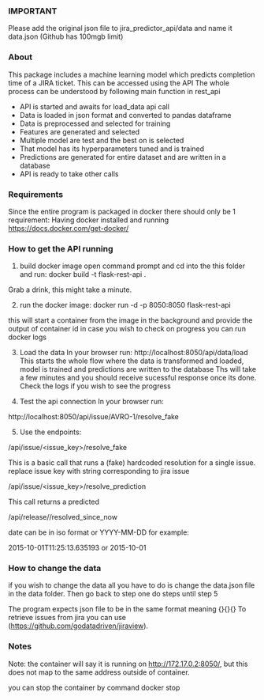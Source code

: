 ### IMPORTANT

Please add the original json file to jira_predictor_api/data and name it data.json
(Github has 100mgb limit)

### About

This package includes a machine learning model which predicts completion time of a JIRA ticket.
This can be accessed using the API
The whole process can be understood by following main function in rest_api
- API is started and awaits for load_data api call
- Data is loaded in json format and converted to pandas dataframe
- Data is preprocessed and selected for training
- Features are generated and selected
- Multiple model are test and the best on is selected
- That model has its hyperparameters tuned and is trained
- Predictions are generated for entire dataset and are written in a database
- API is ready to take other calls

### Requirements
Since the entire program is packaged in docker there should only be 1 requirement:
Having docker installed and running 
https://docs.docker.com/get-docker/

### How to get the API running
1. build docker image
open command prompt and cd into the this folder and run: 
docker build -t flask-rest-api .

Grab a drink, this might take a minute.

2. run the docker image:
docker run -d -p 8050:8050 flask-rest-api

this will start a container from the image in the background and provide the output of container id
in case you wish to check on progress you can run
docker logs <containerID>

3. Load the data
In your browser run:
http://localhost:8050/api/data/load
This starts the whole flow where the data is transformed and loaded, model is trained and predictions are written to the database
Ths will take a few minutes and you should receive sucessful response once its done.
Check the logs if you wish to see the progress

4. Test the api connection
In your browser run:

http://localhost:8050/api/issue/AVRO-1/resolve_fake

5. Use the endpoints:

/api/issue/<issue_key>/resolve_fake
  
This is a basic call that runs a (fake) hardcoded resolution for a single issue.
replace issue key with string corresponding to jira issue

/api/issue/<issue_key>/resolve_prediction
  
This call returns a predicted 

/api/release/<date provided>/resolved_since_now
  
date can be in iso format or YYYY-MM-DD for example:

2015-10-01T11:25:13.635193
or
2015-10-01


### How to change the data
if you wish to change the data all you have to do is change the data.json file in the data folder.
Then go back to step one do steps until step 5

The program expects json file to be in the same format meaning {}{}{}
To retrieve issues from jira you can use 
(https://github.com/godatadriven/jiraview).

### Notes
Note: the container will say it is running on http://172.17.0.2:8050/, but this does not map to the same address outside of container.

you can stop the container by command
docker stop <containerID>
